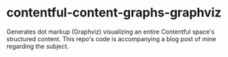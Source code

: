 # contentful-content-graphs-graphviz
Generates dot markup (Graphviz) visualizing an entire Contentful space's structured content. This repo's code is accompanying a blog post of mine regarding the subject.
